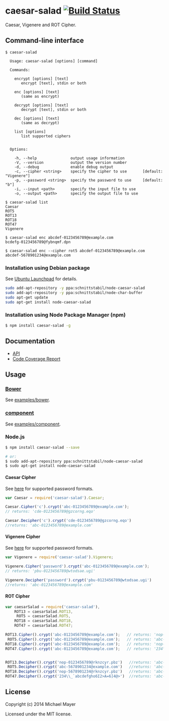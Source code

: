 # caesar-salad [![Build Status](https://travis-ci.org/schnittstabil/caesar-salad.svg?branch=master)](https://travis-ci.org/schnittstabil/caesar-salad)

Caesar, Vigenere and ROT Cipher.

## Command-line interface

```
$ caesar-salad

  Usage: caesar-salad [options] [command]

  Commands:

    encrypt [options] [text]
       encrypt [text], stdin or both

    enc [options] [text]
       (same as encrypt)

    decrypt [options] [text]
       decrypt [text], stdin or both

    dec [options] [text]
       (same as decrypt)

    list [options]
       list supported ciphers


  Options:

    -h, --help               output usage information
    -V, --version            output the version number
    -d, --debug              enable debug output
    -c, --cipher <string>    specify the cipher to use       [default: "Vigenere"]
    -p, --password <string>  specify the password to use     [default: "b"]
    -i, --input <path>       specify the input file to use
    -o, --output <path>      specify the output file to use
```

```
$ caesar-salad list
Caesar
ROT5
ROT13
ROT18
ROT47
Vigenere
```

```
$ caesar-salad enc abcdef-0123456789@example.com
bcdefg-0123456789@fybnqmf.dpn

$ caesar-salad enc --cipher rot5 abcdef-0123456789@example.com
abcdef-5678901234@example.com
```

### Installation using Debian package

See [Ubuntu Launchpad](https://launchpad.net/~schnittstabil/+archive/ubuntu/node-caesar-salad) for details.

```bash
sudo add-apt-repository -y ppa:schnittstabil/node-caesar-salad
sudo add-apt-repository -y ppa:schnittstabil/node-char-buffer
sudo apt-get update
sudo apt-get install node-caesar-salad
```

### Installation using Node Package Manager (npm)

```bash
$ npm install caesar-salad -g
```

## Documentation

* [API](http://schnittstabil.github.io/caesar-salad/api/#!/api)
* [Code Coverage Report](http://schnittstabil.github.io/caesar-salad/coverage)

## Usage

### [Bower](http://bower.io/)

See [examples/bower](https://github.com/schnittstabil/caesar-salad/tree/master/examples/bower).

### [component](https://github.com/component/component)

See [examples/component](https://github.com/schnittstabil/caesar-salad/tree/master/examples/component).

### Node.js

```bash
$ npm install caesar-salad --save

# or:
$ sudo add-apt-repository ppa:schnittstabil/node-caesar-salad
$ sudo apt-get install node-caesar-salad
```

#### Caesar Cipher

See [here](http://schnittstabil.github.io/caesar-salad/api/classes/Password.html) for supported password formats.

```JavaScript
var Caesar = require('caesar-salad').Caesar;

Caesar.Cipher('c').crypt('abc-0123456789@example.com');
// returns: 'cde-0123456789@gzcorng.eqo'

Caesar.Decipher('c').crypt('cde-0123456789@gzcorng.eqo')
//returns: 'abc-0123456789@example.com'
```

#### Vigenere Cipher

See [here](http://schnittstabil.github.io/caesar-salad/api/classes/Password.html) for supported password formats.

```JavaScript
var Vigenere = require('caesar-salad').Vigenere;

Vigenere.Cipher('password').crypt('abc-0123456789@example.com');
// returns: 'pbu-0123456789@wtodsae.ugi'

Vigenere.Decipher('password').crypt('pbu-0123456789@wtodsae.ugi')
//returns: 'abc-0123456789@example.com'
```

#### ROT Cipher

```JavaScript
var caesarSalad = require('caesar-salad'),
    ROT13 = caesarSalad.ROT13,
     ROT5 = caesarSalad.ROT5,
    ROT18 = caesarSalad.ROT18,
    ROT47 = caesarSalad.ROT47;

ROT13.Cipher().crypt('abc-0123456789@example.com');   // returns: 'nop-0123456789@rknzcyr.pbz'
 ROT5.Cipher().crypt('abc-0123456789@example.com');   // returns: 'abc-5678901234@example.com'
ROT18.Cipher().crypt('abc-0123456789@example.com');   // returns: 'nop-5678901234@rknzcyr.pbz'
ROT47.Cipher().crypt('abc-0123456789@example.com');   // returns: '234\\_`abcdefgho6I2>A=6]4@>'


ROT13.Decipher().crypt('nop-0123456789@rknzcyr.pbz')   //returns: 'abc-0123456789@example.com'
 ROT5.Decipher().crypt('abc-5678901234@example.com')   //returns: 'abc-0123456789@example.com'
ROT18.Decipher().crypt('nop-5678901234@rknzcyr.pbz')   //returns: 'abc-0123456789@example.com'
ROT47.Decipher().crypt('234\\_`abcdefgho6I2>A=6]4@>')  //returns: 'abc-0123456789@example.com'
```

License
-------

Copyright (c) 2014 Michael Mayer

Licensed under the MIT license.

